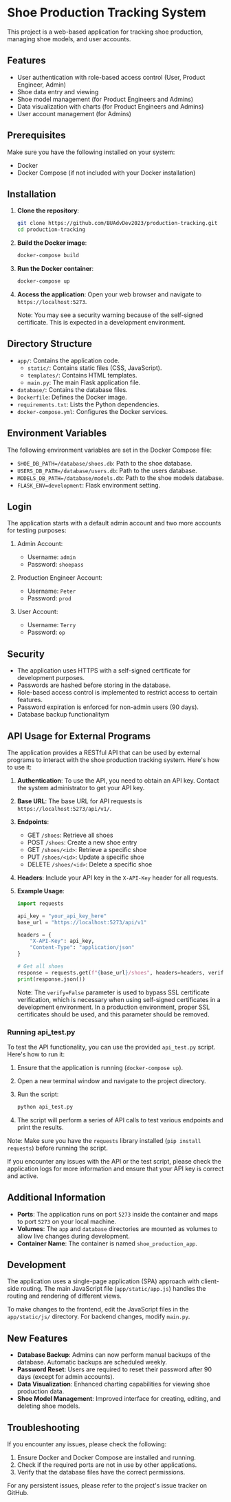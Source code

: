 # Shoe Production Tracking System

This project is a web-based application for tracking shoe production, managing shoe models, and user accounts.

## Features

- User authentication with role-based access control (User, Product Engineer, Admin)
- Shoe data entry and viewing
- Shoe model management (for Product Engineers and Admins)
- Data visualization with charts (for Product Engineers and Admins)
- User account management (for Admins)

## Prerequisites

Make sure you have the following installed on your system:

- Docker
- Docker Compose (if not included with your Docker installation)

## Installation

1. **Clone the repository**:
    ```bash
    git clone https://github.com/BUAdvDev2023/production-tracking.git
    cd production-tracking
    ```

2. **Build the Docker image**:
    ```bash
    docker-compose build
    ```

3. **Run the Docker container**:
    ```bash
    docker-compose up
    ```

4. **Access the application**:
    Open your web browser and navigate to `https://localhost:5273`.

    Note: You may see a security warning because of the self-signed certificate. This is expected in a development environment.

## Directory Structure

- `app/`: Contains the application code.
  - `static/`: Contains static files (CSS, JavaScript).
  - `templates/`: Contains HTML templates.
  - `main.py`: The main Flask application file.
- `database/`: Contains the database files.
- `Dockerfile`: Defines the Docker image.
- `requirements.txt`: Lists the Python dependencies.
- `docker-compose.yml`: Configures the Docker services.

## Environment Variables

The following environment variables are set in the Docker Compose file:

- `SHOE_DB_PATH=/database/shoes.db`: Path to the shoe database.
- `USERS_DB_PATH=/database/users.db`: Path to the users database.
- `MODELS_DB_PATH=/database/models.db`: Path to the shoe models database.
- `FLASK_ENV=development`: Flask environment setting.

## Login

The application starts with a default admin account and two more accounts for testing purposes:

1. Admin Account:
   - Username: `admin`
   - Password: `shoepass`

2. Production Engineer Account:
   - Username: `Peter`
   - Password: `prod`

3. User Account:
   - Username: `Terry`
   - Password: `op`

## Security

- The application uses HTTPS with a self-signed certificate for development purposes.
- Passwords are hashed before storing in the database.
- Role-based access control is implemented to restrict access to certain features.
- Password expiration is enforced for non-admin users (90 days).
- Database backup functionalitym

## API Usage for External Programs

The application provides a RESTful API that can be used by external programs to interact with the shoe production tracking system. Here's how to use it:

1. **Authentication**: To use the API, you need to obtain an API key. Contact the system administrator to get your API key.

2. **Base URL**: The base URL for API requests is `https://localhost:5273/api/v1/`.

3. **Endpoints**:
   - GET `/shoes`: Retrieve all shoes
   - POST `/shoes`: Create a new shoe entry
   - GET `/shoes/<id>`: Retrieve a specific shoe
   - PUT `/shoes/<id>`: Update a specific shoe
   - DELETE `/shoes/<id>`: Delete a specific shoe

4. **Headers**: Include your API key in the `X-API-Key` header for all requests.

5. **Example Usage**:
   ```python
   import requests

   api_key = "your_api_key_here"
   base_url = "https://localhost:5273/api/v1"

   headers = {
       "X-API-Key": api_key,
       "Content-Type": "application/json"
   }

   # Get all shoes
   response = requests.get(f"{base_url}/shoes", headers=headers, verify=False)
   print(response.json())
   ```

   Note: The `verify=False` parameter is used to bypass SSL certificate verification, which is necessary when using self-signed certificates in a development environment. In a production environment, proper SSL certificates should be used, and this parameter should be removed.

### Running api_test.py

To test the API functionality, you can use the provided `api_test.py` script. Here's how to run it:

1. Ensure that the application is running (`docker-compose up`).

2. Open a new terminal window and navigate to the project directory.

3. Run the script:
   ```bash
   python api_test.py
   ```

4. The script will perform a series of API calls to test various endpoints and print the results.

Note: Make sure you have the `requests` library installed (`pip install requests`) before running the script.

If you encounter any issues with the API or the test script, please check the application logs for more information and ensure that your API key is correct and active.

## Additional Information

- **Ports**: The application runs on port `5273` inside the container and maps to port `5273` on your local machine.
- **Volumes**: The `app` and `database` directories are mounted as volumes to allow live changes during development.
- **Container Name**: The container is named `shoe_production_app`.

## Development

The application uses a single-page application (SPA) approach with client-side routing. The main JavaScript file (`app/static/app.js`) handles the routing and rendering of different views.

To make changes to the frontend, edit the JavaScript files in the `app/static/js/` directory. For backend changes, modify `main.py`.

## New Features

- **Database Backup**: Admins can now perform manual backups of the database. Automatic backups are scheduled weekly.
- **Password Reset**: Users are required to reset their password after 90 days (except for admin accounts).
- **Data Visualization**: Enhanced charting capabilities for viewing shoe production data.
- **Shoe Model Management**: Improved interface for creating, editing, and deleting shoe models.

## Troubleshooting

If you encounter any issues, please check the following:

1. Ensure Docker and Docker Compose are installed and running.
2. Check if the required ports are not in use by other applications.
3. Verify that the database files have the correct permissions.

For any persistent issues, please refer to the project's issue tracker on GitHub.